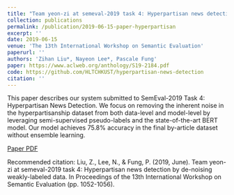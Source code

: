 ```yaml
---
title: "Team yeon-zi at semeval-2019 task 4: Hyperpartisan news detection by de-noising weakly-labeled data"
collection: publications
permalink: /publication/2019-06-15-paper-hyperpartisan
excerpt: ''
date: 2019-06-15
venue: 'The 13th International Workshop on Semantic Evaluation'
paperurl: ''
authors: 'Zihan Liu*, Nayeon Lee*, Pascale Fung'
paper: https://www.aclweb.org/anthology/S19-2184.pdf
code: https://github.com/HLTCHKUST/hyperpartisan-news-detection
citation: ''
---
```

This paper describes our system submitted to SemEval-2019 Task 4: Hyperpartisan News Detection. We focus on removing the inherent noise in the hyperpartisanship dataset from both data-level and model-level by leveraging semi-supervised pseudo-labels and the state-of-the-art BERT model. Our model achieves 75.8% accuracy in the final by-article dataset without ensemble learning.

[Paper PDF](https://www.aclweb.org/anthology/S19-2184.pdf)

Recommended citation: Liu, Z., Lee, N., & Fung, P. (2019, June). Team yeon-zi at semeval-2019 task 4: Hyperpartisan news detection by de-noising weakly-labeled data. In Proceedings of the 13th International Workshop on Semantic Evaluation (pp. 1052-1056).